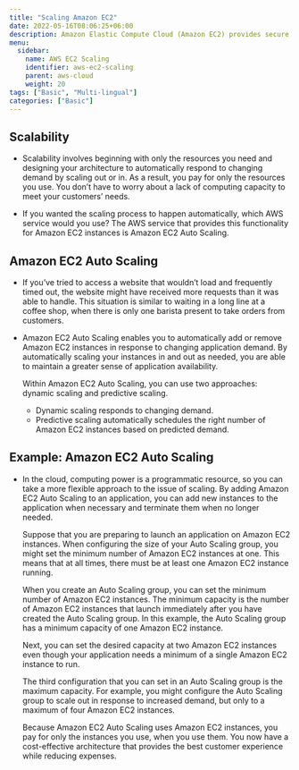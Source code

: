 ```yaml
---
title: "Scaling Amazon EC2"
date: 2022-05-16T08:06:25+06:00
description: Amazon Elastic Compute Cloud (Amazon EC2) provides secure, resizable compute capacity in the cloud as Amazon EC2 instances. 
menu:
  sidebar:
    name: AWS EC2 Scaling 
    identifier: aws-ec2-scaling
    parent: aws-cloud
    weight: 20
tags: ["Basic", "Multi-lingual"]
categories: ["Basic"]
---
```


## Scalability

   - Scalability involves beginning with only the resources you need and designing your architecture to automatically respond to changing demand by scaling out or in. As a result, you pay for only the resources you use. You don’t have to worry about a lack of computing capacity to meet your customers’ needs.

   - If you wanted the scaling process to happen automatically, which AWS service would you use? The AWS service that provides this functionality for Amazon EC2 instances is Amazon EC2 Auto Scaling.


## Amazon EC2 Auto Scaling  
 
   - If you’ve tried to access a website that wouldn’t load and frequently timed out, the website might have received more requests than it was able to handle. This situation is similar to waiting in a long line at a coffee shop, when there is only one barista present to take orders from customers.
  
    
   - Amazon EC2 Auto Scaling enables you to automatically add or remove Amazon EC2 instances in response to changing application demand. By automatically scaling your instances in and out as needed, you are able to maintain a greater sense of application availability.

     Within Amazon EC2 Auto Scaling, you can use two approaches: dynamic scaling and predictive scaling.

        - Dynamic scaling responds to changing demand. 
        - Predictive scaling automatically schedules the right number of Amazon EC2 instances based on predicted demand.


 ## Example: Amazon EC2 Auto Scaling        
    
   - In the cloud, computing power is a programmatic resource, so you can take a more flexible approach to the issue of scaling. By adding Amazon EC2 Auto Scaling to an application, you can add new instances to the application when necessary and terminate them when no longer needed.

     Suppose that you are preparing to launch an application on Amazon EC2 instances. When configuring the size of your Auto Scaling group, you might set the minimum number of Amazon EC2 instances at one. This means that at all times, there must be at least one Amazon EC2 instance running.

     When you create an Auto Scaling group, you can set the minimum number of Amazon EC2 instances. The minimum capacity is the number of Amazon EC2 instances that launch immediately after you have created the Auto Scaling group. In this example, the Auto Scaling group has a minimum capacity of one Amazon EC2 instance.

     Next, you can set the desired capacity at two Amazon EC2 instances even though your application needs a minimum of a single Amazon EC2 instance to run.


     The third configuration that you can set in an Auto Scaling group is the maximum capacity. For example, you might configure the Auto Scaling group to scale out in response to increased demand, but only to a maximum of four Amazon EC2 instances.

     Because Amazon EC2 Auto Scaling uses Amazon EC2 instances, you pay for only the instances you use, when you use them. You now have a cost-effective architecture that provides the best customer experience while reducing expenses.